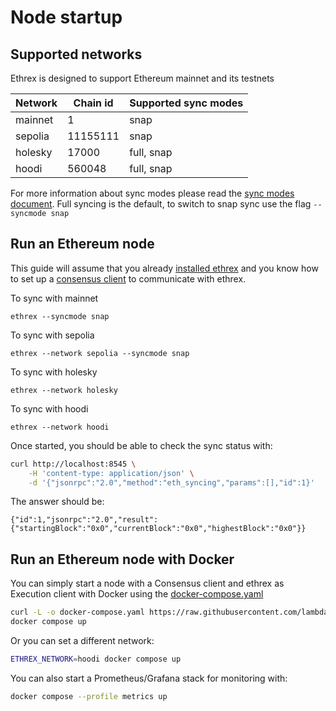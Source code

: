 # Node startup

## Supported networks

Ethrex is designed to support Ethereum mainnet and its testnets

| Network | Chain id | Supported sync modes |
| ------- | -------- | -------------------- |
| mainnet | 1        | snap                 |
| sepolia | 11155111 | snap                 |
| holesky | 17000    | full, snap           |
| hoodi   | 560048   | full, snap           |

For more information about sync modes please read the [sync modes document](../fundamentals/sync_modes.md). Full syncing is the default, to switch to snap sync use the flag `--syncmode snap`

## Run an Ethereum node

This guide will assume that you already [installed ethrex](../../getting-started/installation/) and you know how to set up a [consensus client](./consensus_client.md) to communicate with ethrex.

To sync with mainnet

```
ethrex --syncmode snap
```

To sync with sepolia

```
ethrex --network sepolia --syncmode snap
```

To sync with holesky

```
ethrex --network holesky
```

To sync with hoodi

```
ethrex --network hoodi
```

Once started, you should be able to check the sync status with:

```sh
curl http://localhost:8545 \
    -H 'content-type: application/json' \
    -d '{"jsonrpc":"2.0","method":"eth_syncing","params":[],"id":1}'
```

The answer should be:

```
{"id":1,"jsonrpc":"2.0","result":{"startingBlock":"0x0","currentBlock":"0x0","highestBlock":"0x0"}}
```

## Run an Ethereum node with Docker

You can simply start a node with a Consensus client and ethrex as Execution client with Docker using the [docker-compose.yaml](https://github.com/lambdaclass/ethrex/blob/main/docker-compose.yaml)

```sh
curl -L -o docker-compose.yaml https://raw.githubusercontent.com/lambdaclass/ethrex/refs/heads/main/docker-compose.yaml
docker compose up
```

Or you can set a different network:

```sh
ETHREX_NETWORK=hoodi docker compose up
```

You can also start a Prometheus/Grafana stack for monitoring with:

```sh
docker compose --profile metrics up
```
